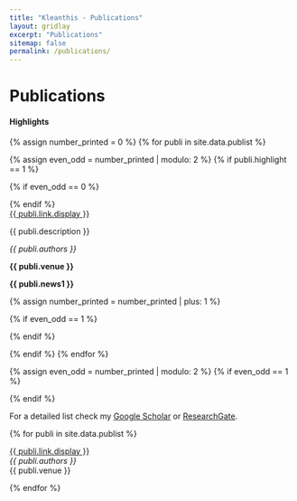 ```yaml
---
title: "Kleanthis - Publications"
layout: gridlay
excerpt: "Publications"
sitemap: false
permalink: /publications/
---
```


# Publications

#### Highlights

{% assign number_printed = 0 %}
{% for publi in site.data.publist %}

{% assign even_odd = number_printed | modulo: 2 %}
{% if publi.highlight == 1 %}

{% if even_odd == 0 %}
<div class="row">
{% endif %}

<div class="col-sm-6 clearfix">
 <div class="well">
  <pubtit><a href="{{ publi.link.url }}">{{ publi.link.display }}</a></pubtit>
  <p></p>
  <p>{{ publi.description }}</p>
  <p><em>{{ publi.authors }}</em></p>
  <p><strong>{{ publi.venue }}</strong></p>
  <p class="text-danger"><strong> {{ publi.news1 }}</strong></p>
 </div>
</div>

{% assign number_printed = number_printed | plus: 1 %}

{% if even_odd == 1 %}
</div>
{% endif %}

{% endif %}
{% endfor %}

{% assign even_odd = number_printed | modulo: 2 %}
{% if even_odd == 1 %}
</div>
{% endif %}

For a detailed list check my [Google Scholar](https://scholar.google.com/citations?user=mxLN1rUAAAAJ&hl=el) or [ResearchGate](https://www.researchgate.net/profile/Kleanthis_Avramidis).

{% for publi in site.data.publist %}

  <a href="{{ publi.link.url }}">{{ publi.link.display }}</a><br />
  <em>{{ publi.authors }} </em><br />
  {{ publi.venue }}

{% endfor %}
